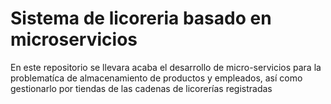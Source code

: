 # Sistema de licoreria basado en microservicios
En este repositorio se llevara acaba el desarrollo de micro-servicios para la problematíca de almacenamiento de productos y empleados, así como gestionarlo por tiendas de las cadenas de licorerías registradas
